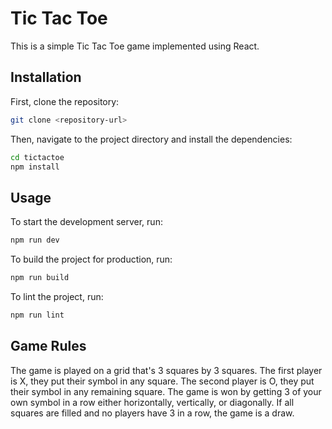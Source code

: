 # Tic Tac Toe

This is a simple Tic Tac Toe game implemented using React.

## Installation

First, clone the repository:

```sh
git clone <repository-url>
```

Then, navigate to the project directory and install the dependencies:

```sh
cd tictactoe
npm install
```

## Usage

To start the development server, run:

```sh
npm run dev
```

To build the project for production, run:

```sh
npm run build
```

To lint the project, run:

```sh
npm run lint
```

## Game Rules

The game is played on a grid that's 3 squares by 3 squares. The first player is X, they put their symbol in any square. The second player is O, they put their symbol in any remaining square. The game is won by getting 3 of your own symbol in a row either horizontally, vertically, or diagonally. If all squares are filled and no players have 3 in a row, the game is a draw.
